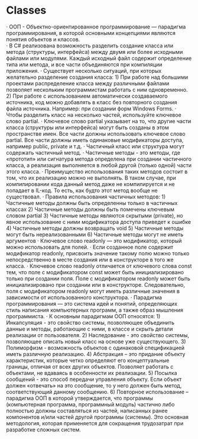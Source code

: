 <h1>
  Classes
 </h1>
 <div>
· ООП - Объектно-ориентированное программирование — парадигма программирования, в которой основными концепциями являются понятия объектов и классов. <br />
· В C# реализована возможность разделить создание класса или метода (структуры, интерфейса) между двумя или более исходными файлами или модулями. Каждый исходный файл содержит определение типа или метода, и все части объединяются при компиляции приложения. 
· Существует несколько ситуаций, при которых желательно разделение создания класса:  
1) При работе над большими проектами распределение класса между различными файлами позволяет нескольким программистам работать с ним одновременно. 
2) При работе с использованием автоматически создаваемого источника, код можно добавлять в класс без повторного создания файла источника. Например: при создании форм Windows Forms.  
· Чтобы разделить класс на несколько частей, используйте ключевое слово partial. 
· Ключевое слово partial указывает на то, что другие части класса (структуры или интерфейса) могут быть созданы в этом пространстве имен. Все части должны использовать ключевое слово partial. Все части должны иметь одинаковые модификаторы доступа, например public, private и т.д. 
· Частичный класс или структура могут содержать частичный метод. 
· Частичные методы - это методы, где «прототип» или сигнатура метода определена при создании частичного класса, а реализация выполняется в любой другой (только одной) части этого класса. 
· Преимущество использования таких методов состоит в том, что их реализацию можно не выполнять. В таком случае, при компилировании кода данный метод даже не компилируется и не попадает в IL-код.  То есть, как будто этот метод вообще не существовал. 
· Правила использования частичных методов: 
1) Частичные методы должны быть определенны только в частичных классах 
2) Частичные методы должны быть помечены ключевым словом partial 
3) Частичные методы являются скрытыми (private), но явное использование с ними модификатора доступа приведет к ошибке 
4) Частичные методы должны возвращать void 
5) Частичные методы могут быть нереализованными  
6) Частичные методы могут не иметь аргументов 
· Ключевое слово readonly — это модификатор, который можно использовать для полей. 
· Если созданное поле содержит модификатор readonly, присвоить значение такому полю можно только непосредственно в месте создания или в конструкторе в того же класса. 
· Ключевое слово readonly отличается от ключевого слова const тем, что поле с модификатором const может быть инициализировано только при создании поля. Поле с модификатором readonly может быть инициализировано при создании или в конструкторе. Следовательно, поля с модификатором readonly могут иметь различные значения в зависимости от использованного конструктора.  
· Парадигма программирования — это система идей и понятий, определяющих стиль написания компьютерных программ, а также образ мышления программиста. 
· К основным парадигмам ООП относятся: 
1) Инкапсуляция - это свойство системы, позволяющее объединить данные и методы, работающие с ними, в классе и скрыть детали реализации от пользователя. 
2) Наследование - это свойство системы, позволяющее описать новый класс на основе уже существующего. 
3) Полиморфизм - возможность объектов с одинаковой спецификацией иметь различную реализацию. 
4) Абстракция – это придание объекту характеристик, которые четко определяют его концептуальные границы, отличая от всех других объектов. Позволяет работать с объектами, не вдаваясь в особенности их реализации. 
5) Посылка сообщений - это способ передачи управления объекту. Если объект должен «отвечать» на это сообщение, то у него должен быть метод, соответствующий данному сообщению. 
6) Повторное использование – парадигма ООП в которой утверждается, что программы (компьютерная программа, программный модуль) частично либо полностью должны составляться из частей, написанных ранее компонентов и/или частей другой программы (системы). Это основная методология, которая применяется для сокращения трудозатрат при разработке сложных систем.
</div>
